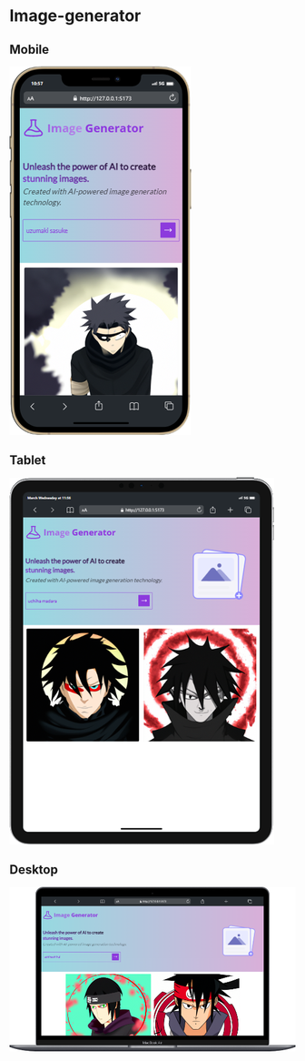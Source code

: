 # Image-generator

## Mobile
![Mobile View](ui/mobile.png)

## Tablet
![Tablet View](ui/tablet.png)

## Desktop
![Desktop View](ui/desktop.png)